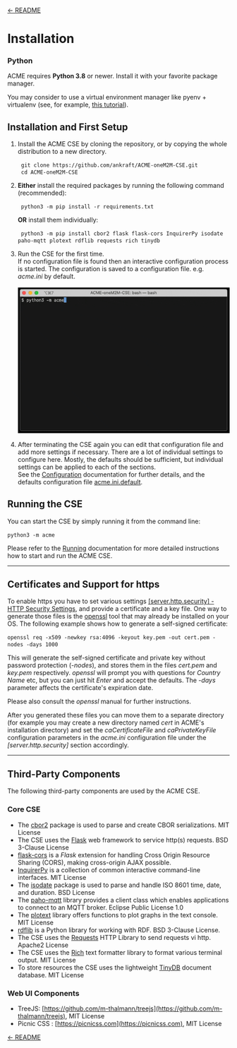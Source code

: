 [← README](../README.md) 

# Installation

### Python

ACME requires **Python 3.8** or newer. Install it with your favorite package manager.

You may consider to use a virtual environment manager like pyenv + virtualenv (see, for example, [this tutorial](https://realpython.com/python-virtual-environments-a-primer/)).

<a name="first_setup"></a>
## Installation and First Setup

1. Install the ACME CSE by cloning the repository, or by copying the whole distribution to a new directory.

		git clone https://github.com/ankraft/ACME-oneM2M-CSE.git
		cd ACME-oneM2M-CSE

1. **Either** install the required packages by running the following command (recommended):

		python3 -m pip install -r requirements.txt

	**OR** install them individually:  

		python3 -m pip install cbor2 flask flask-cors InquirerPy isodate paho-mqtt plotext rdflib requests rich tinydb

1. Run the CSE for the first time.  
If no configuration file is found then an interactive configuration process is started. The
configuration is saved to a configuration file. e.g. *acme.ini* by default.  
&nbsp;  
![](images/bootstrapConfig.gif)

1.  After terminating the CSE again you can edit that configuration file and add more settings if necessary.
	There are a lot of individual settings to configure here. Mostly, the defaults should be sufficient, but individual settings can be applied to each of the sections.  
	See the [Configuration](docs/Configuration.md) documentation for further details, and the defaults configuration file [acme.ini.default](../acme.ini.default).



## Running the CSE

You can start the CSE by simply running it from the command line:

	python3 -m acme

Please refer to the [Running](Running.md) documentation for more detailed instructions how to start and run the ACME CSE.

---
## Certificates and Support for https

To enable https you have to set various settings [\[server.http.security\] - HTTP Security Settings](Configuration.md#security_http), and provide a certificate and a key file. 
One way to generate those files is the [openssl](https://www.openssl.org) tool that may already be installed on your OS. The following example shows how to 
generate a self-signed certificate:

	openssl req -x509 -newkey rsa:4096 -keyout key.pem -out cert.pem -nodes -days 1000

This will generate the self-signed certificate and private key without password protection (*-nodes*), and stores them in the files *cert.pem* and *key.pem* respectively. 
*openssl* will prompt you with questions for *Country Name* etc, but you can just hit *Enter* and accept the defaults. The *-days* parameter affects the certificate's
expiration date.

Please also consult the *openssl* manual for further instructions. 

After you generated these files you can move them to a separate directory (for example you may create a new directory named *cert* in ACME's installation directory) and set the *caCertificateFile* and *caPrivateKeyFile* configuration parameters in the *acme.ini* configuration file under the *\[server.http.security\]* section accordingly.

---

## Third-Party Components
The following third-party components are used by the ACME CSE.

### Core CSE
- The [cbor2](https://github.com/agronholm/cbor2) package is used to parse and create CBOR serializations. MIT License
- The CSE uses the [Flask](https://flask.palletsprojects.com/) web framework to service http(s) requests. BSD 3-Clause License
- [flask-cors](https://github.com/corydolphin/flask-cors/) is a *Flask* extension for handling Cross Origin Resource Sharing (CORS), making cross-origin AJAX possible.
- [InquirerPy](https://github.com/kazhala/InquirerPy/) is a collection of common interactive command-line interfaces. MIT License
- The [isodate](https://github.com/gweis/isodate) package is used to parse and handle ISO 8601 time, date, and duration. BSD License
- The [paho-mqtt](https://www.eclipse.org/paho/) library provides a client class which enables applications to connect to an MQTT broker. Eclipse Public License 1.0 
- The [plotext](https://github.com/piccolomo/plotext) library offers functions to plot graphs in the text console. MIT License
- [rdflib](https://github.com/RDFLib/rdflib) is a Python library for working with RDF. BSD 3-Clause License.
- The CSE uses the [Requests](https://requests.readthedocs.io) HTTP Library to send requests vi http. Apache2 License
- The CSE uses the [Rich](https://github.com/willmcgugan/rich) text formatter library to format various terminal output. MIT License 
- To store resources the CSE uses the lightweight [TinyDB](https://github.com/msiemens/tinydb) document database. MIT License


### Web UI Components
- TreeJS: [https://github.com/m-thalmann/treejs](https://github.com/m-thalmann/treejs), MIT License
- Picnic CSS : [https://picnicss.com](https://picnicss.com), MIT License

[← README](../README.md) 

